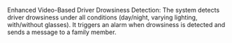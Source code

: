 Enhanced Video-Based Driver Drowsiness Detection:
The system detects driver drowsiness under all conditions (day/night, varying lighting, with/without glasses). It triggers an alarm when drowsiness is detected and sends a message to a family member.
